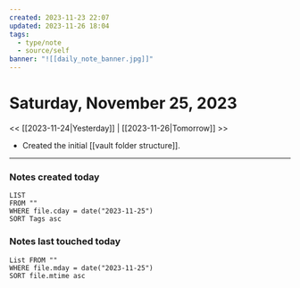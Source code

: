 ```yaml
---
created: 2023-11-23 22:07
updated: 2023-11-26 18:04
tags:
  - type/note
  - source/self
banner: "![[daily_note_banner.jpg]]"
---
```

# Saturday, November 25, 2023

<< [[2023-11-24|Yesterday]] | [[2023-11-26|Tomorrow]] >>

- Created the initial [[vault folder structure]].


---

### Notes created today
```dataview
LIST
FROM "" 
WHERE file.cday = date("2023-11-25") 
SORT Tags asc
```

### Notes last touched today
```dataview
List FROM "" 
WHERE file.mday = date("2023-11-25") 
SORT file.mtime asc
```
